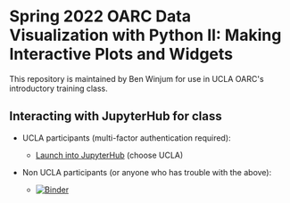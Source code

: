 # Spring 2022 OARC Data Visualization with Python II: Making Interactive Plots and Widgets

This repository is maintained by Ben Winjum for use in UCLA OARC's introductory training class.

## Interacting with JupyterHub for class

* UCLA participants (multi-factor authentication required):

  * <a href="https://jupyter.oarc.ucla.edu/hub/user-redirect/git-pull?repo=https%3A%2F%2Fgithub.com%2Fbenjum%2Foarc-s22-python-data-viz-2&urlpath=tree%2Foarc-s22-python-data-viz-2%2F&branch=main">Launch into JupyterHub</a> (choose UCLA)

* Non UCLA participants (or anyone who has trouble with the above):
  * [![Binder](https://mybinder.org/badge_logo.svg)](https://mybinder.org/v2/gh/benjum/oarc-s22-python-data-viz-2/main?urlpath=tree/oarc-s22-python-data-viz-2) 

